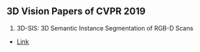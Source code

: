 ## 3D Vision Papers of CVPR 2019

1. 3D-SIS: 3D Semantic Instance Segmentation of RGB-D Scans
- [Link](https://niessnerlab.org/projects/hou20183dsis.html)

